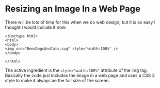 Resizing an Image In a Web Page
===============================

There will be lots of time for this when we do web design, but it is so easy I thought I would include it now:

	<!Doctype html>
	<html>
	<body>
	<img src="BensDogsAndCats.svg" style="width:100%" />
	</body>
	
	</html>
	
The active ingredient is the `style="width:100%"` attribute of the img tag.
Basically the code just includes the image in a web page and uses a CSS 3 style to
make it always be the full size of the screen.

